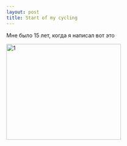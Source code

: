```yaml
---
layout: post
title: Start of my cycling
---
```

Мне было 15 лет, когда я написал вот это

<img src ="../images/cycling-01.jpg" alt="1" align="left" width="300" height="250"  title="1" class="img"> </img>